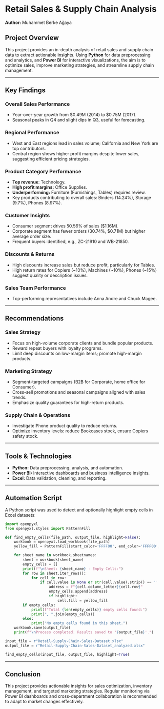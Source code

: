 # Retail Sales & Supply Chain Analysis

**Author:** Muhammet Berke Ağaya


## Project Overview

This project provides an in-depth analysis of retail sales and supply chain data to extract actionable insights. Using **Python** for data preprocessing and analytics, and **Power BI** for interactive visualizations, the aim is to optimize sales, improve marketing strategies, and streamline supply chain management.

---

## Key Findings

### Overall Sales Performance

* Year-over-year growth from $0.49M (2014) to $0.75M (2017).
* Seasonal peaks in Q4 and slight dips in Q3, useful for forecasting.

### Regional Performance

* West and East regions lead in sales volume; California and New York are top contributors.
* Central region shows higher profit margins despite lower sales, suggesting efficient pricing strategies.

### Product Category Performance

* **Top revenue:** Technology.
* **High profit margins:** Office Supplies.
* **Underperforming:** Furniture (Furnishings, Tables) requires review.
* Key products contributing to overall sales: Binders (14.24%), Storage (9.7%), Phones (8.97%).

### Customer Insights

* Consumer segment drives 50.56% of sales ($1.16M).
* Corporate segment has fewer orders (30.74%, $0.71M) but higher average order size.
* Frequent buyers identified, e.g., ZC-21910 and WB-21850.

### Discounts & Returns

* High discounts increase sales but reduce profit, particularly for Tables.
* High return rates for Copiers (~10%), Machines (~10%), Phones (~15%) suggest quality or description issues.

### Sales Team Performance

* Top-performing representatives include Anna Andre and Chuck Magee.

---

## Recommendations

### Sales Strategy

* Focus on high-volume corporate clients and bundle popular products.
* Reward repeat buyers with loyalty programs.
* Limit deep discounts on low-margin items; promote high-margin products.

### Marketing Strategy

* Segment-targeted campaigns (B2B for Corporate, home office for Consumer).
* Cross-sell promotions and seasonal campaigns aligned with sales trends.
* Emphasize quality guarantees for high-return products.

### Supply Chain & Operations

* Investigate Phone product quality to reduce returns.
* Optimize inventory levels: reduce Bookcases stock, ensure Copiers safety stock.

---

## Tools & Technologies

* **Python:** Data preprocessing, analysis, and automation.
* **Power BI:** Interactive dashboards and business intelligence insights.
* **Excel:** Data validation, cleaning, and reporting.

---

## Automation Script

A Python script was used to detect and optionally highlight empty cells in Excel datasets:

```python
import openpyxl
from openpyxl.styles import PatternFill

def find_empty_cells(file_path, output_file, highlight=False):
    workbook = openpyxl.load_workbook(file_path)
    yellow_fill = PatternFill(start_color='FFFF00', end_color='FFFF00', fill_type='solid')

    for sheet_name in workbook.sheetnames:
        sheet = workbook[sheet_name]
        empty_cells = []
        print(f"\nSheet: {sheet_name} - Empty Cells:")
        for row in sheet.iter_rows():
            for cell in row:
                if cell.value is None or str(cell.value).strip() == '':
                    address = f"{cell.column_letter}{cell.row}"
                    empty_cells.append(address)
                    if highlight:
                        cell.fill = yellow_fill
        if empty_cells:
            print(f"Total {len(empty_cells)} empty cells found:")
            print(", ".join(empty_cells))
        else:
            print("No empty cells found in this sheet.")
    workbook.save(output_file)
    print(f"\nProcess completed. Results saved to '{output_file}'.")

input_file = r"Retail-Supply-Chain-Sales-Dataset.xlsx"
output_file = r"Retail-Supply-Chain-Sales-Dataset_analyzed.xlsx"

find_empty_cells(input_file, output_file, highlight=True)
```

---

## Conclusion

This project provides actionable insights for sales optimization, inventory management, and targeted marketing strategies. Regular monitoring via Power BI dashboards and cross-department collaboration is recommended to adapt to market changes effectively.
